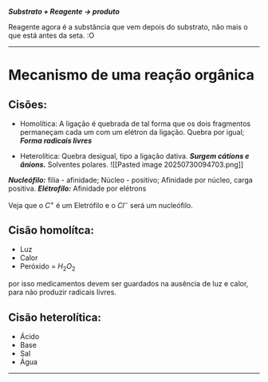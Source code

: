 ***Substrato + Reagente -> produto***

Reagente agora é a substância que vem depois do substrato, não mais o que está antes da seta. :O

---
# Mecanismo de uma reação orgânica

## Cisões:

- Homolítica: A ligação é quebrada de tal forma que os dois fragmentos permaneçam cada um com um elétron da ligação. Quebra por igual; ***Forma radicais livres***

- Heterolítica: Quebra desigual, tipo a ligação dativa. ***Surgem cátions e ânions.*** Solventes polares. 
 ![[Pasted image 20250730094703.png]]

***Nucleófilo:*** filia - afinidade; Núcleo - positivo; Afinidade por núcleo, carga positiva. 
***Elétrofilo:*** Afinidade por elétrons

Veja que o $C^+$ é um Eletrófilo e o $Cl^-$ será um nucleófilo.


## Cisão homolítca:
- Luz
- Calor 
- Peróxido = $H_{2}O_{2}$

por isso medicamentos devem ser guardados na ausência de luz e calor, para não produzir radicais livres. 

## Cisão heterolítica: 
- Ácido
- Base
- Sal
- Água
---

